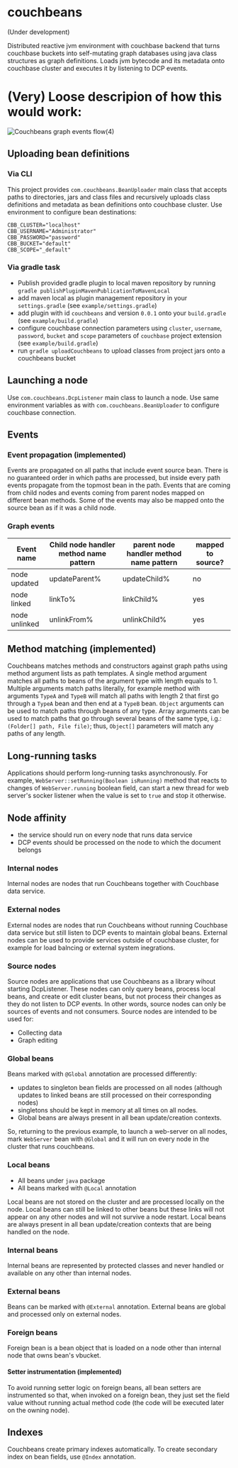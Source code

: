 # couchbeans
(Under development)

Distributed reactive jvm environment with couchbase backend that turns couchbase buckets into self-mutating graph databases using java class structures as graph definitions.
Loads jvm bytecode and its metadata onto couchbase cluster and executes it by listening to DCP events.

# (Very) Loose descripion of how this would work:
![Couchbeans graph events flow(4)](https://user-images.githubusercontent.com/807041/186480114-76e69b37-fd7c-45e8-a865-c994967397c3.png)

## Uploading bean definitions
### Via CLI
This project provides `com.couchbeans.BeanUploader` main class that accepts paths to directories, jars and class files and recursively uploads class definitions and metadata as bean definitions onto couchbase cluster. Use environment to configure bean destinations:
```
CBB_CLUSTER="localhost"
CBB_USERNAME="Administrator"
CBB_PASSWORD="password"
CBB_BUCKET="default"
CBB_SCOPE="_default"
```
### Via gradle task
- Publish provided gradle plugin to local maven repository by running `gradle publishPluginMavenPublicationToMavenLocal`
- add maven local as plugin management repository in your `settings.gradle` (see `example/settings.gradle`)
- add plugin with id `couchbeans` and version `0.0.1` onto your `build.gradle` (see `example/build.gradle`)
- configure couchbase connection parameters using `cluster`, `username`, `password`, `bucket` and `scope` parameters of `couchbase` project extension (see `example/build.gradle`)
- run `gradle uploadCouchbeans` to upload classes from project jars onto a couchbeans bucket

## Launching a node
Use `com.couchbeans.DcpListener` main class to launch a node. 
Use same environment variables as with `com.couchbeans.BeanUploader` to configure couchbase connection.

## Events
### Event propagation (implemented)
Events are propagated on all paths that include event source bean.
There is no guaranteed order in which paths are processed,
 but inside every path events propagate from the topmost bean in the path.
Events that are coming from child nodes and events coming from parent nodes mapped on different bean methods.
Some of the events may also be mapped onto the source bean as if it was a child node.

### Graph events
| Event name | Child node handler method name pattern | parent node handler method name pattern | mapped to source? |
|---|---|---|---|
| node updated | updateParent% | updateChild% | no |
| node linked | linkTo% | linkChild% | yes |
| node unlinked | unlinkFrom% | unlinkChild% | yes |

## Method matching (implemented)
Couchbeans matches methods and constructors against graph paths using method argument lists as path templates.
A single method argument matches all paths to beans of the argument type with length equals to 1.
Multiple arguments match paths literally, for example method with arguments `TypeA` and `TypeB` will match all paths with length 2 that first go through a `TypeA` bean and then end at a `TypeB` bean.
`Object` arguments can be used to match paths through beans of any type.
Array arguments can be used to match paths that go through several beans of the same type, i.g.: `(Folder[] path, File file)`; thus, `Object[]` parameters will match any paths of any length.

## Long-running tasks
Applications should perform long-running tasks asynchronously. 
For example, `WebServer::setRunning(Boolean isRunning)` method that reacts to changes of `WebServer.running` boolean field, can start a new thread for web server's socker listener when the value is set to `true` and stop it otherwise.

## Node affinity
- the service should run on every node that runs data service
- DCP events should be processed on the node to which the document belongs

### Internal nodes
Internal nodes are nodes that run Couchbeans together with Couchbase data service.

### External nodes
External nodes are nodes that run Couchbeans without running Couchbase data service but still listen to DCP events to maintain global beans.
External nodes can be used to provide services outside of couchbase cluster, for example for load balncing or external system inegrations.
  
### Source nodes
Source nodes are applications that use Couchbeans as a library wihout starting DcpListener.
These nodes can only query beans, process local beans, and create or 
edit cluster beans, but not process their changes as they do not listen 
to DCP events.
In other words, source nodes can only be sources of events and not consumers.
Source nodes are intended to be used for:
- Collecting data 
- Graph editing

### Global beans
Beans marked with `@Global` annotation are processed differently:
- updates to singleton bean fields are processed on all nodes (although updates to linked beans are still processed on their corresponding nodes)
- singletons should be kept in memory at all times on all nodes.
- Global beans are always present in all bean update/creation contexts.

So, returning to the previous example, to launch a web-server on all nodes, mark `WebServer` bean with `@Global` and it will run on every node in the cluster that runs couchbeans.

### Local beans
- All beans under `java` package
- All beans marked with `@Local` annotation

Local beans are not stored on the cluster and are processed locally on the node.
Local beans can still be linked to other beans but these links will not appear on any other nodes and will not survive a node restart.
Local beans are always present in all bean update/creation contexts that are being handled on the node.

### Internal beans
Internal beans are represented by protected classes and never handled or available on any other than internal nodes.

### External beans
Beans can be marked with `@External` annotation. 
External beans are global and processed only on external nodes.

### Foreign beans
Foreign bean is a bean object that is loaded on a node other than internal node that owns bean's vbucket.
#### Setter instrumentation (implemented)
To avoid running setter logic on foreign beans, all bean setters are instrumented so that, when invoked on a foreign bean, they just set the field value without running actual method code (the code will be executed later on the owning node).

## Indexes
Couchbeans create primary indexes automatically.
To create secondary index on bean fields, use `@Index` annotation.
